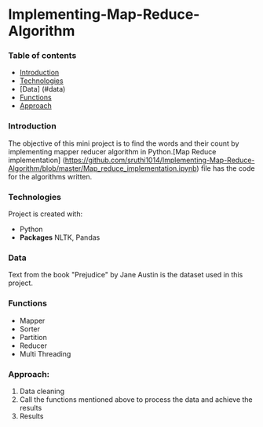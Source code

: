 # Implementing-Map-Reduce-Algorithm

### Table of contents
* [Introduction](#introduction)
* [Technologies](#technologies)
* [Data] (#data)
* [Functions](#functions)
* [Approach](#approach)

### Introduction
The objective of this mini project is to find the words and their count by implementing mapper reducer algorithm in Python.[Map Reduce implementation] (https://github.com/sruthi1014/Implementing-Map-Reduce-Algorithm/blob/master/Map_reduce_implementation.ipynb) file has the code for the algorithms written.

### Technologies
Project is created with:
* Python
* **Packages**  NLTK, Pandas

### Data
Text from the book "Prejudice" by Jane Austin is the dataset used in this project.

### Functions
* Mapper
* Sorter
* Partition
* Reducer
* Multi Threading

### Approach:
1. Data cleaning
2. Call the functions mentioned above to process the data and achieve the results
3. Results
